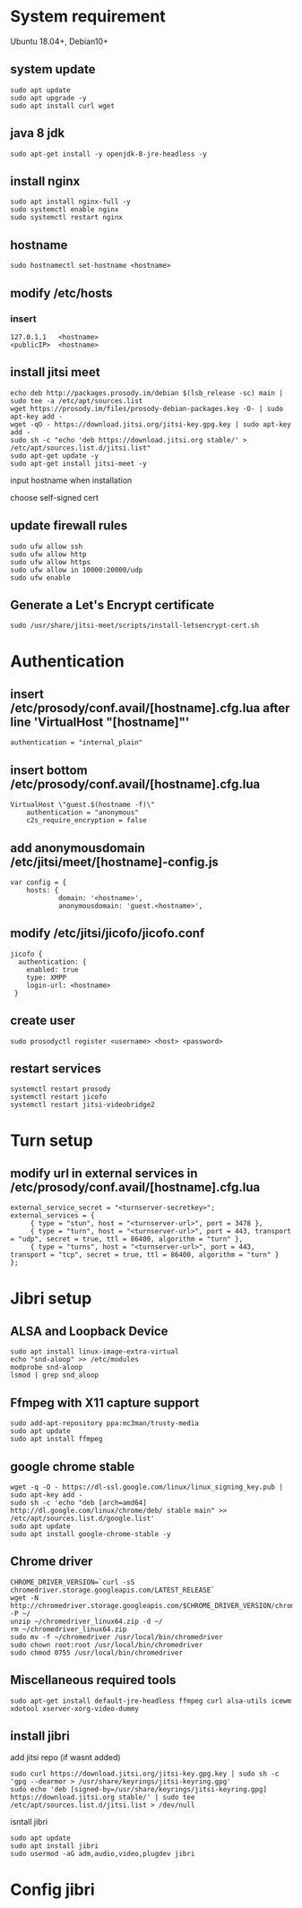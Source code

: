 # System requirement
Ubuntu 18.04+, Debian10+

## system update
````
sudo apt update
sudo apt upgrade -y
sudo apt install curl wget
````

## java 8 jdk
````
sudo apt-get install -y openjdk-8-jre-headless -y
````

## install nginx
````
sudo apt install nginx-full -y
sudo systemctl enable nginx
sudo systemctl restart nginx
````

## hostname
````
sudo hostnamectl set-hostname <hostname>
````

## modify /etc/hosts
### insert
```
127.0.1.1   <hostname>
<publicIP>  <hostname>
```

## install jitsi meet
````
echo deb http://packages.prosody.im/debian $(lsb_release -sc) main | sudo tee -a /etc/apt/sources.list
wget https://prosody.im/files/prosody-debian-packages.key -O- | sudo apt-key add -
wget -qO - https://download.jitsi.org/jitsi-key.gpg.key | sudo apt-key add -
sudo sh -c "echo 'deb https://download.jitsi.org stable/' > /etc/apt/sources.list.d/jitsi.list"
sudo apt-get update -y
sudo apt-get install jitsi-meet -y
````

input hostname when installation

choose self-signed cert

## update firewall rules
````
sudo ufw allow ssh
sudo ufw allow http
sudo ufw allow https
sudo ufw allow in 10000:20000/udp
sudo ufw enable
````

## Generate a Let's Encrypt certificate
````
sudo /usr/share/jitsi-meet/scripts/install-letsencrypt-cert.sh
````

# Authentication
## insert /etc/prosody/conf.avail/[hostname].cfg.lua after line 'VirtualHost "[hostname]"'
````
authentication = "internal_plain"
````

## insert bottom /etc/prosody/conf.avail/[hostname].cfg.lua
````
VirtualHost \"guest.$(hostname -f)\"
    authentication = "anonymous"
    c2s_require_encryption = false
````

## add anonymousdomain /etc/jitsi/meet/[hostname]-config.js
````
var config = {
    hosts: {
            domain: '<hostname>',
            anonymousdomain: 'guest.<hostname>',
````


## modify /etc/jitsi/jicofo/jicofo.conf
````
jicofo {
  authentication: {
    enabled: true
    type: XMPP
    login-url: <hostname>
 }
````
## create user 
````
sudo prosodyctl register <username> <host> <password>
````

## restart services
````
systemctl restart prosody
systemctl restart jicofo
systemctl restart jitsi-videobridge2
````


# Turn setup
## modify url in external services in /etc/prosody/conf.avail/[hostname].cfg.lua
````
external_service_secret = "<turnserver-secretkey>";
external_services = {
     { type = "stun", host = "<turnserver-url>", port = 3478 },
     { type = "turn", host = "<turnserver-url>", port = 443, transport = "udp", secret = true, ttl = 86400, algorithm = "turn" },
     { type = "turns", host = "<turnserver-url>", port = 443, transport = "tcp", secret = true, ttl = 86400, algorithm = "turn" }
};
````

# Jibri setup
## ALSA and Loopback Device
````
sudo apt install linux-image-extra-virtual
echo "snd-aloop" >> /etc/modules
modprobe snd-aloop
lsmod | grep snd_aloop
````

## Ffmpeg with X11 capture support
````
sudo add-apt-repository ppa:mc3man/trusty-media
sudo apt update
sudo apt install ffmpeg
````

## google chrome stable
````
wget -q -O - https://dl-ssl.google.com/linux/linux_signing_key.pub | sudo apt-key add - 
sudo sh -c 'echo "deb [arch=amd64] http://dl.google.com/linux/chrome/deb/ stable main" >> /etc/apt/sources.list.d/google.list'
sudo apt update 
sudo apt install google-chrome-stable -y
````

## Chrome driver
````
CHROME_DRIVER_VERSION=`curl -sS chromedriver.storage.googleapis.com/LATEST_RELEASE`
wget -N http://chromedriver.storage.googleapis.com/$CHROME_DRIVER_VERSION/chromedriver_linux64.zip -P ~/
unzip ~/chromedriver_linux64.zip -d ~/
rm ~/chromedriver_linux64.zip
sudo mv -f ~/chromedriver /usr/local/bin/chromedriver
sudo chown root:root /usr/local/bin/chromedriver
sudo chmod 0755 /usr/local/bin/chromedriver
````

## Miscellaneous required tools
````
sudo apt-get install default-jre-headless ffmpeg curl alsa-utils icewm xdotool xserver-xorg-video-dummy
````

## install jibri
add jitsi repo (if wasnt added)

````
sudo curl https://download.jitsi.org/jitsi-key.gpg.key | sudo sh -c 'gpg --dearmor > /usr/share/keyrings/jitsi-keyring.gpg'
sudo echo 'deb [signed-by=/usr/share/keyrings/jitsi-keyring.gpg] https://download.jitsi.org stable/' | sudo tee /etc/apt/sources.list.d/jitsi.list > /dev/null
````
isntall jibri
````
sudo apt update
sudo apt install jibri
sudo usermod -aG adm,audio,video,plugdev jibri
````
# Config jibri

